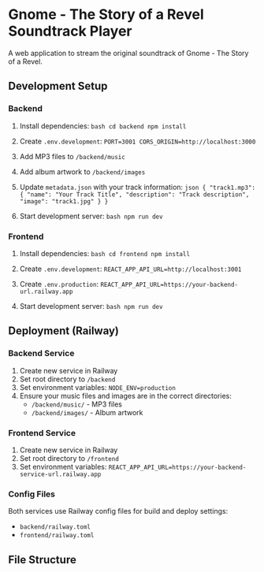 # Gnome - The Story of a Revel Soundtrack Player

A web application to stream the original soundtrack of Gnome - The Story of a Revel.

## Development Setup

### Backend
1. Install dependencies:   ```bash
   cd backend
   npm install   ```

2. Create `.env.development`:   ```
   PORT=3001
   CORS_ORIGIN=http://localhost:3000   ```

3. Add MP3 files to `/backend/music`
4. Add album artwork to `/backend/images`
5. Update `metadata.json` with your track information:   ```json
   {
     "track1.mp3": {
       "name": "Your Track Title",
       "description": "Track description",
       "image": "track1.jpg"
     }
   }   ```
6. Start development server:   ```bash
   npm run dev   ```

### Frontend
1. Install dependencies:   ```bash
   cd frontend
   npm install   ```

2. Create `.env.development`:   ```
   REACT_APP_API_URL=http://localhost:3001   ```

3. Create `.env.production`:   ```
   REACT_APP_API_URL=https://your-backend-url.railway.app   ```

4. Start development server:   ```bash
   npm run dev   ```

## Deployment (Railway)

### Backend Service
1. Create new service in Railway
2. Set root directory to `/backend`
3. Set environment variables:   ```
   NODE_ENV=production   ```
4. Ensure your music files and images are in the correct directories:
   - `/backend/music/` - MP3 files
   - `/backend/images/` - Album artwork

### Frontend Service
1. Create new service in Railway
2. Set root directory to `/frontend`
3. Set environment variables:   ```
   REACT_APP_API_URL=https://your-backend-service-url.railway.app   ```

### Config Files
Both services use Railway config files for build and deploy settings:
- `backend/railway.toml`
- `frontend/railway.toml`

## File Structure
